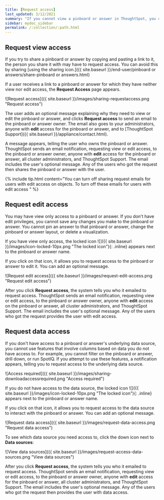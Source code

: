 ```yaml
---
title: [Request access]
last_updated: 3/12/2021
summary: "If you cannot view a pinboard or answer in ThoughtSpot, you can request access to it."
sidebar: mydoc_sidebar
permalink: /:collection/:path.html
---
```

## Request view access
If you try to share a pinboard or answer by copying and pasting a link to it, the person you share it with may have to request access. You can avoid this by sharing [using the sharing icon.]({{ site.baseurl }}/end-user/pinboard or answers/share-pinboard or answers.html)

If a user receives a link to a pinboard or answer for which they have neither view nor edit access, the **Request Access** page appears.

![Request access]({{ site.baseurl }}/images/sharing-requestaccess.png "Request access")

The user adds an optional message explaining why they need to view or edit the pinboard or answer, and clicks **Request access** to send an email to the pinboard or answer owner. The email also goes to your administrators, anyone with **edit** access for the pinboard or answer, and to [ThoughtSpot Support]({{ site.baseurl }}/appliance/contact.html).

A message appears, telling the user who owns the pinboard or answer. ThoughtSpot sends an email notification, requesting view or edit access, to the pinboard or answer owner, anyone with **edit** access for the pinboard or answer, all cluster administrators, and ThoughtSpot Support. The email includes the user's optional message. Any of the users who got the request then shares the pinboard or answer with the user.

{% include tip.html content="You can turn off sharing request emails for users with edit access on objects. To turn off these emails for users with edit access " %}

## Request edit access
You may have view only access to a pinboard or answer. If you don't have edit privileges, you cannot save any changes you make to the pinboard or answer. You cannot pin an answer to that pinboard or answer, change the pinboard or answer layout, or delete a visualization.

If you have view only access, the locked icon ![]({{ site.baseurl }}/images/icon-locked-10px.png "The locked icon"){: .inline} appears next to the pinboard or answer name.

If you click on that icon, it allows you to request access to the pinboard or answer to edit it. You can add an optional message.

![Request edit access]({{ site.baseurl }}/images/request-edit-access.png "Request edit access")

After you click **Request access**, the system tells you who it emailed to request access. ThoughtSpot sends an email notification, requesting view or edit access, to the pinboard or answer owner, anyone with **edit** access on the pinboard or answer, all cluster administrators, and ThoughtSpot Support. The email includes the user's optional message. Any of the users who got the request provides the user with edit access.

## Request data access
If you don't have access to a pinboard or answer's underlying data source, you cannot use features that involve columns based on data you do not have access to. For example, you cannot filter on the pinboard or answer, drill down, or run SpotIQ. If you attempt to use these features, a notification appears, telling you to request access to the underlying data source.

![Access required]({{ site.baseurl }}/images/sharing-downloadaccessrequired.png "Access required")

If you do not have access to the data source, the locked icon ![]({{ site.baseurl }}/images/icon-locked-10px.png "The locked icon"){: .inline} appears next to the pinboard or answer name.

If you click on that icon, it allows you to request access to the data source to interact with the pinboard or answer. You can add an optional message.

![Request data access]({{ site.baseurl }}/images/request-data-access.png "Request data access")

To see which data source you need access to, click the down icon next to **Data sources**:  

![View data sources]({{ site.baseurl }}/images/request-access-data-sources.png "View data sources")

After you click **Request access**, the system tells you who it emailed to request access. ThoughtSpot sends an email notification, requesting view or edit access, to the pinboard or answer owner, anyone with **edit** access for the pinboard or answer, all cluster administrators, and ThoughtSpot Support. The email includes the user's optional message. Any of the users who got the request then provides the user with data access.
